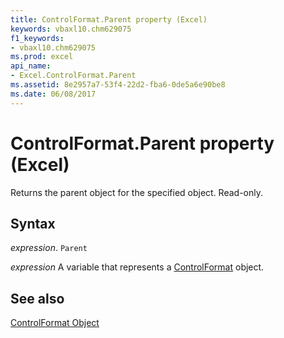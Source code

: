 ```yaml
---
title: ControlFormat.Parent property (Excel)
keywords: vbaxl10.chm629075
f1_keywords:
- vbaxl10.chm629075
ms.prod: excel
api_name:
- Excel.ControlFormat.Parent
ms.assetid: 8e2957a7-53f4-22d2-fba6-0de5a6e90be8
ms.date: 06/08/2017
---
```



# ControlFormat.Parent property (Excel)

Returns the parent object for the specified object. Read-only.


## Syntax

_expression_. `Parent`

_expression_ A variable that represents a [ControlFormat](Excel.ControlFormat.md) object.


## See also


[ControlFormat Object](Excel.ControlFormat.md)

